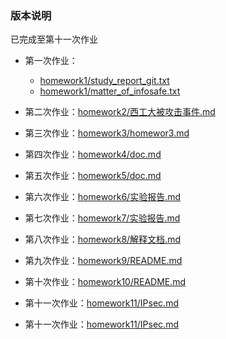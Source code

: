 ### 版本说明

已完成至第十一次作业

- 第一次作业：
  - [homework1/study_report_git.txt](homework1\study_report_git.txt)
  - [homework1/matter_of_infosafe.txt](homework1\matter_of_infosafe.txt)
- 第二次作业：[homework2/西工大被攻击事件.md](homework2\西工大被攻击事件.md)
- 第三次作业：[homework3/homewor3.md](homework3\homewor3.md)

- 第四次作业：[homework4/doc.md](homework4\doc.md)

- 第五次作业：[homework5/doc.md](homework5\doc.md)

- 第六次作业：[homework6/实验报告.md](homework6\实验报告.md)

- 第七次作业：[homework7/实验报告.md](homework7\实验报告.md)

- 第八次作业：[homework8/解释文档.md](homework8\解释文档.md)

- 第九次作业：[homework9/README.md](homework9\README.md)

- 第十次作业：[homework10/README.md](homework10\README.md)

- 第十一次作业：[homework11/IPsec.md](homework11\Ipsec.md)

- 第十一次作业：[homework11/IPsec.md](homework11\PKI.md)
